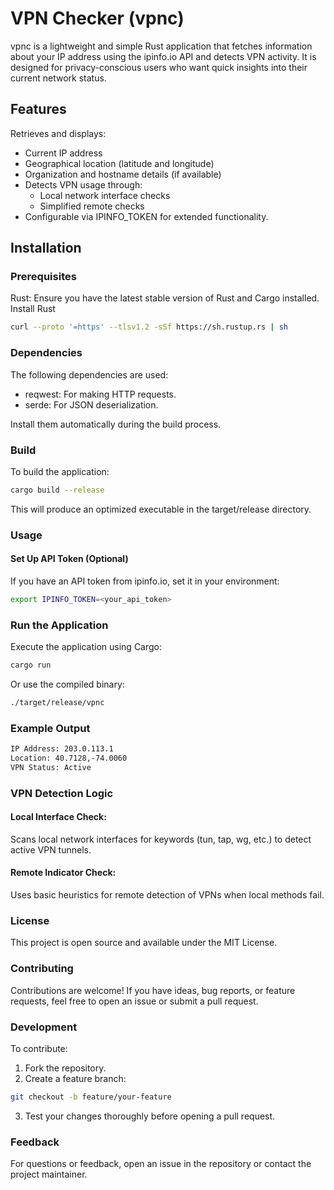 # VPN Checker (vpnc)
vpnc is a lightweight and simple Rust application that fetches information about your IP address using the ipinfo.io API and detects VPN activity. It is designed for privacy-conscious users who want quick insights into their current network status.

## Features
Retrieves and displays:
- Current IP address
- Geographical location (latitude and longitude)
- Organization and hostname details (if available)
- Detects VPN usage through:
  - Local network interface checks
  - Simplified remote checks
- Configurable via IPINFO_TOKEN for extended functionality.

## Installation
### Prerequisites
Rust: Ensure you have the latest stable version of Rust and Cargo installed. Install Rust
```bash
curl --proto '=https' --tlsv1.2 -sSf https://sh.rustup.rs | sh
```
### Dependencies
The following dependencies are used:

- reqwest: For making HTTP requests.
- serde: For JSON deserialization.

Install them automatically during the build process.

### Build
To build the application: 
```bash
cargo build --release 

```
This will produce an optimized executable in the target/release directory.

### Usage
#### Set Up API Token (Optional)
If you have an API token from ipinfo.io, set it in your environment:
```bash
export IPINFO_TOKEN=<your_api_token>
```

### Run the Application
Execute the application using Cargo:
```bash
cargo run
```
Or use the compiled binary:
```bash
./target/release/vpnc
```

### Example Output
```bash
IP Address: 203.0.113.1
Location: 40.7128,-74.0060
VPN Status: Active
```

### VPN Detection Logic
#### Local Interface Check:
Scans local network interfaces for keywords (tun, tap, wg, etc.) to detect active VPN tunnels.

#### Remote Indicator Check:
Uses basic heuristics for remote detection of VPNs when local methods fail.

### License
This project is open source and available under the MIT License.

### Contributing
Contributions are welcome! If you have ideas, bug reports, or feature requests, feel free to open an issue or submit a pull request.

### Development
To contribute:
1. Fork the repository.
2. Create a feature branch:
```bash
git checkout -b feature/your-feature
```
3. Test your changes thoroughly before opening a pull request.

### Feedback
For questions or feedback, open an issue in the repository or contact the project maintainer.
